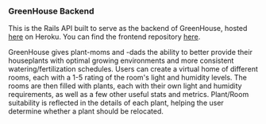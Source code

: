 ### GreenHouse Backend
This is the Rails API built to serve as the backend of GreenHouse, hosted [here](https://greenhouse-js.herokuapp.com/) on Heroku. You can find the frontend repository [here](https://github.com/spenser6131/greenhouse-v2-frontend).

GreenHouse gives plant-moms and -dads the ability to better provide their houseplants with optimal growing environments and more consistent watering/fertilization schedules. Users can create a virtual home of different rooms, each with a 1-5 rating of the room's light and humidity levels. The rooms are then filled with plants, each with their own light and humidity requirements, as well as a few other useful stats and metrics. Plant/Room suitability is reflected in the details of each plant, helping the user determine whether a plant should be relocated.
